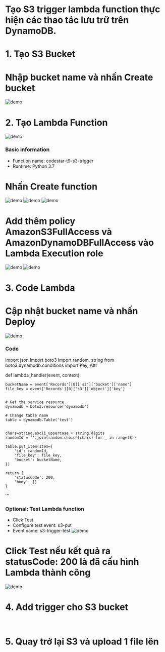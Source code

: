 # Tạo S3 trigger lambda function thực hiện các thao tác lưu trữ trên DynamoDB.
# 1. Tạo S3 Bucket
# Nhập bucket name và nhấn Create bucket
![demo](https://lh3.googleusercontent.com/9zQNdHqNrkPv-CvTbf2PbkZt6wv8RXzaN2kyVYsgOcY1SB2XrBIKrow55qnuzCZ0bVlW89NHRoV6a5QiNR8hOj98cipAcIfJgZ7EK_cpXGg7RbOjLJBXK1G_GQmaxy857fiaKO7l0Q=w2400)
# 2. Tạo Lambda Function
![demo](https://lh3.googleusercontent.com/ZQGntAx9fLmW-319DZHLtrtU8lhv72hUuCrTFIKvBhUjMkhAMsxRb18tGTPNbgcVpg30Mg7rm4YTPQcebGw6Ta7TUh4cwopEtQPpRVPbd0xbeV_hEEPH0Knmka-O3HjDflxVoi4EeA=w2400)
### Basic information
- Function name: codestar-t9-s3-trigger
- Runtime: Python 3.7
# Nhấn Create function
![demo](https://lh3.googleusercontent.com/VMhmIZLBGQbZ-Ek0jPlW6L2WFR4GrqZd09A7j9l8iw9hsE4oENfJu92oXw07fX8xvJOed4LGrcJSe8wBFJTEOzBicaeXFU3_VjicFn9uk6Jun8G3tg9O4ZC9M2mVRKM_eYoJ-eEyqw=w2400)
![demo](https://lh3.googleusercontent.com/BNAoljDpjnUEpdxsqtlitI_oettEv-siDCTzK2rt0AGz1R77WtfG2C-CuAEzA9iKR3AvoX5WOMBCARAbvddzX0a6XjQ3L1QlKJAto0jjJTviPj7Kh8kOa95_kLgblNjTzNmAjIXPXg=w2400)
![demo]()
# Add thêm policy AmazonS3FullAccess và AmazonDynamoDBFullAccess vào Lambda Execution role
![demo]()
![demo]()
# 3. Code Lambda
# Cập nhật bucket name và nhấn Deploy
![demo]()
### Code 

import json
import boto3
import random, string
from boto3.dynamodb.conditions import Key, Attr


def lambda_handler(event, context):


    bucketName = event['Records'][0]['s3']['bucket']['name']
    file_key = event['Records'][0]['s3']['object']['key']

    
    # Get the service resource.
    dynamodb = boto3.resource('dynamodb')
    
    # Change table name
    table = dynamodb.Table('test')

    
    chars=string.ascii_uppercase + string.digits
    randomId = ''.join(random.choice(chars) for _ in range(8))
    
    table.put_item(Item={
        'id': randomId,
        'file_key': file_key,
        'bucket': bucketName,
    })
    
    return {
        'statusCode': 200,
        'body': []
    }
'''
### Optional: Test Lambda function
- Click Test
- Configure test event: s3-put
- Event name: s3-trigger-test
![demo]()
# Click Test nếu kết quả ra statusCode: 200 là đã cấu hình Lambda thành công
![demo]()
# 4. Add trigger cho S3 bucket
![]()
![]()
# 5. Quay trở lại S3 và upload 1 file lên
![]()
![]()

